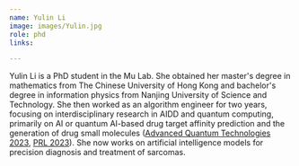 ```yaml
---
name: Yulin Li
image: images/Yulin.jpg
role: phd
links:

---
```

Yulin Li is a PhD student in the Mu Lab. She obtained her master's degree in mathematics from The Chinese University of Hong Kong and bachelor's degree in information physics from Nanjing University of Science and Technology. She then worked as an algorithm engineer for two years, focusing on interdisciplinary research in AIDD and quantum computing, primarily on AI or quantum AI-based drug target affinity prediction and the generation of drug small molecules ([Advanced Quantum Technologies 2023](https://onlinelibrary.wiley.com/doi/full/10.1002/qute.202300107), [PRL 2023](https://journals.aps.org/prl/abstract/10.1103/PhysRevLett.131.150803)). She now works on artificial intelligence models for precision diagnosis and treatment of sarcomas.
